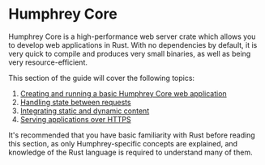 # Humphrey Core
Humphrey Core is a high-performance web server crate which allows you to develop web applications in Rust. With no dependencies by default, it is very quick to compile and produces very small binaries, as well as being very resource-efficient.

This section of the guide will cover the following topics:
1. [Creating and running a basic Humphrey Core web application](getting-started.md)
2. [Handling state between requests](state.md)
3. [Integrating static and dynamic content](static-content.md)
4. [Serving applications over HTTPS](https.md)

It's recommended that you have basic familiarity with Rust before reading this section, as only Humphrey-specific concepts are explained, and knowledge of the Rust language is required to understand many of them.